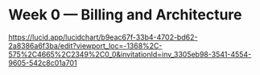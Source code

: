 # Week 0 — Billing and Architecture

https://lucid.app/lucidchart/b9eac67f-33b4-4702-bd62-2a8386a6f3ba/edit?viewport_loc=-1368%2C-575%2C4665%2C2349%2C0_0&invitationId=inv_3305eb98-3541-4554-9605-542c8c01a701
